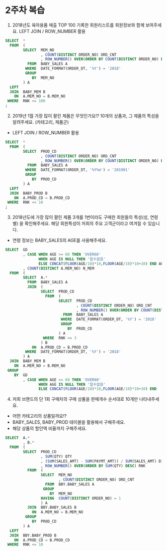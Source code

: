 # 2주차 복습 

1) 2018년도 육아용품 매출 TOP 100 기록한 회원리스트를 회원정보와 함께 보여주세요. 
LEFT JOIN / ROW_NUMBER 활용 
``` sql 
SELECT  *
  FROM  ( 
        SELECT  MEM_NO 
                , COUNT(DISTINCT ORDER_NO) ORD_CNT
                , ROW_NUMBER() OVER(ORDER BY COUNT(DISTINCT ORDER_NO) DESC) RNK
          FROM  BABY_SALES A 
         WHERE  DATE_FORMAT(ORDER_DT, '%Y') = '2018'
         GROUP 
            BY  MEM_NO 
        ) A             
  LEFT 
  JOIN  BABY_MEM B 
    ON  A.MEM_NO = B.MEM_NO 
 WHERE  RNK <= 100 
; 
``` 

2) 2019년 1월 가장 많이 팔린 제품은 무엇인가요!? 10개의 상품과, 그 제품의 특성을 알려주세요. (카테고리, 제품군)
* LEFT JOIN / ROW_NUMBER 활용 
``` sql 
SELECT  *
  FROM  ( 
        SELECT  PROD_CD 
                , COUNT(DISTINCT ORDER_NO) ORD_CNT
                , ROW_NUMBER() OVER(ORDER BY COUNT(DISTINCT ORDER_NO) DESC) RNK
          FROM  BABY_SALES A 
         WHERE  DATE_FORMAT(ORDER_DT, '%Y%m') = '201901'
         GROUP 
            BY  PROD_CD 
        ) A             
  LEFT 
  JOIN  BABY_PROD B 
    ON  A.PROD_CD = B.PROD_CD 
 WHERE  RNK <= 10
; 
``` 

3) 2018년도에 가장 많이 팔린 제품 3개를 1번이라도 구매한 회원들의 특성(성, 연령별) 을 확인해주세요. 
해당 회원특성이 저희의 주요 고객군이라고 여겨질 수 있습니다. 
- 연령 정보는 BABY_SALES의 AGE를 사용해주세요.
``` sql 
SELECT  GD
        , CASE WHEN AGE >= 60 THEN 'OVER60'
               WHEN AGE IS NULL THEN '알수없음'
               ELSE CONCAT(FLOOR(AGE/10)*10,FLOOR(AGE/10)*10+10) END AGE
        , COUNT(DISTINCT A.MEM_NO) N_MEM
  FROM  ( 
        SELECT  A.*
          FROM  BABY_SALES A 
          JOIN  ( 
                SELECT  PROD_CD 
                  FROM  ( 
                        SELECT  PROD_CD 
                                , COUNT(DISTINCT ORDER_NO) ORD_CNT
                                , ROW_NUMBER() OVER(ORDER BY COUNT(DISTINCT ORDER_NO) DESC) RNK
                          FROM  BABY_SALES A 
                         WHERE  DATE_FORMAT(ORDER_DT, '%Y') = '2018'
                         GROUP 
                            BY  PROD_CD 
                        ) A 
                 WHERE  RNK <= 3 
                ) B      
            ON  A.PROD_CD = B.PROD_CD
         WHERE  DATE_FORMAT(ORDER_DT, '%Y') = '2018'
        ) A 
  JOIN  BABY_MEM B 
    ON  A.MEM_NO = B.MEM_NO
 GROUP 
    BY  GD
        , CASE WHEN AGE >= 60 THEN 'OVER60'
               WHEN AGE IS NULL THEN '알수없음'
               ELSE CONCAT(FLOOR(AGE/10)*10,FLOOR(AGE/10)*10+10) END 
``` 

4) 저희 브랜드의 단 1회 구매자의 구매 상품을 판매개수 순서대로 10개만 나타내주세요. 
- 어떤 카테고리의 상품일까요!? 
- BABY_SALES, BABY_PROD 테이블을 활용해서 구해주세요.  
- 해당 상품의 할인액 비율까지 구해주세요. 
``` sql
SELECT  A.* 
        , B.* 
  FROM  ( 
        SELECT  PROD_CD
                , SUM(QTY) QTY
                , (SUM(SALES_AMT) - SUM(PAYMT_AMT)) / SUM(SALES_AMT) DISC
                , ROW_NUMBER() OVER(ORDER BY SUM(QTY) DESC) RNK
          FROM  ( 
                SELECT  MEM_NO 
                        , COUNT(DISTINCT ORDER_NO) ORD_CNT
                  FROM  BBY.BABY_SALES A 
                 GROUP 
                    BY  MEM_NO 
                HAVING  COUNT(DISTINCT ORDER_NO) = 1 
                ) A 
          JOIN  BBY.BABY_SALES B 
            ON  A.MEM_NO = B.MEM_NO 
         GROUP
            BY  PROD_CD 
        ) A 
  LEFT 
  JOIN  BBY.BABY_PROD B 
    ON  A.PROD_CD = B.PROD_CD
 WHERE  RNK <= 10 
```     

